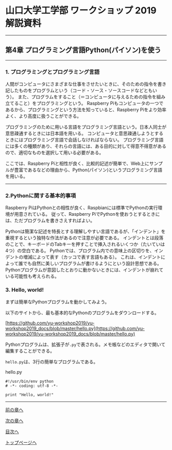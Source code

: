 # 山口大学工学部 ワークショップ 2019  解説資料


---

## 第4章 プログラミング言語Python(パイソン)を使う

---


### 1. プログラミングとプログラミング言語

人間がコンピュータにさまざまな仕事をさせたいときに、そのための指令を書き記したものをプログラムという（コード・ソース・ソースコードなどともいう）。
また、プログラムをすること（＝コンピュータに与えるための指令を組み立てること）をプログラミングという。
Raspberry Piもコンピュータの一つであるから、プログラミングという方法を知っていると、Raspberry Piをより効率よく、より高度に扱うことができる。

プログラミングのために用いる言語をプログラミング言語という。日本人同士が意思疎通するときには日本語を用いる。
コンピュータと意思疎通しようとするときにはプログラミング言語で会話しなければならない。
プログラミング言語には多くの種類があり、それらの言語には、ある目的に対して得意不得意があるので、適切なものを選択して用いる必要がある。

ここでは、Raspberry Piと相性が良く、比較的記述が簡単で、Web上にサンプルが豊富であるなどの理由から、Python(パイソン)というプログラミング言語を用いる。

---

### 2.Pythonに関する基本的事項

Raspberry PiはPythonとの相性が良く、Raspbianには標準でPythonの実行環境が用意されている。
従って、Raspberry PiでPythonを使おうとするときには、ただプログラムを書きさえすればよい。

Pythonは簡潔な記述を特長とする理解しやすい言語であるが、「インデント」を重視するという独特な作法があるので注意が必要である。
インデントとは段落のことで、キーボードのTabキーを押すことで挿入されるいくつか（たいていは4つ）の空白である。
Pythonでは、プログラム内での意味上の区切りを、インデントの増減によって表す（カッコで表す言語もある）。
これは、インデントによって誰でも自然に美しいプログラムが書けるようにという設計思想である。
Pythonプログラムが意図したとおりに動かないときには、インデントが崩れている可能性も考えられる。

### 3. Hello, world!

まずは簡単なPythonプログラムを動かしてみよう。

以下のサイトから、最も基本的なPythonのプログラムをダウンロードする。

[https://github.com/yu-workshop2019/yu-workshop2019_docs/blob/master/hello.py](https://github.com/yu-workshop2019/yu-workshop2019_docs/blob/master/hello.py)

Pythonプログラムは、拡張子が`.py`で表される。メモ帳などのエディタで開いて編集することができる。

`hello.py`は、3行の簡単なプログラムである。

hello.py
```
#!/usr/bin/env python
# -*- coding: utf-8 -*-

print "Hello, world!"
```



---

[前の章へ](https://yu-workshop2019.github.io/chapter_3/chapter_3)


[次の章へ](https://yu-workshop2019.github.io/chapter_5/chapter_5)


[目次へ](https://yu-workshop2019.github.io/manual)


[トップページへ](https://yu-workshop2019.github.io/)
